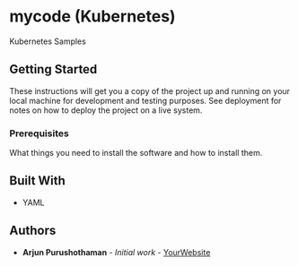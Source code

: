 # mycode (Kubernetes)

Kubernetes Samples

## Getting Started

These instructions will get you a copy of the project up and running on your local machine
for development and testing purposes. See deployment for notes on how to deploy the project
on a live system.

### Prerequisites

What things you need to install the software and how to install them.

## Built With

* YAML

## Authors

* **Arjun Purushothaman** - *Initial work* - [YourWebsite](https://example.com/)
